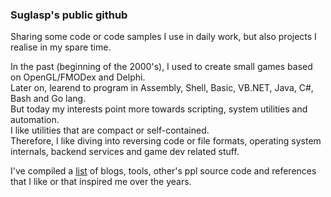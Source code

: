 ### Suglasp's public github

Sharing some code or code samples I use in daily work, but also projects I realise in my spare time.

In the past (beginning of the 2000's), I used to create small games based on OpenGL/FMODex and Delphi.\
Later on, learend to program in Assembly, Shell, Basic, VB.NET, Java, C#, Bash and Go lang.\
But today my interests point more towards scripting, system utilities and automation.\
I like utilities that are compact or self-contained.\
Therefore, I like diving into reversing code or file formats, operating system internals, backend services and game dev related stuff.

I've compiled a [list](https://github.com/suglasp/suglasp/blob/main/references.md) of blogs, tools, other's ppl source code and references that I like or that inspired me over the years.
